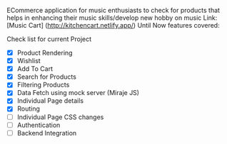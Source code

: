 ECommerce application for music enthusiasts to check for products that helps in enhancing their music skills/develop new hobby on music
Link: [Music Cart] (http://kitchencart.netlify.app/)
Until Now features covered:

Check list for current Project
-[X] Product Rendering
-[X] Wishlist 
-[X] Add To Cart
-[X] Search for Products
-[X] Filtering Products
-[X] Data Fetch using mock server (Miraje JS)
-[X] Individual Page details
-[X] Routing
-[ ] Individual Page CSS changes
-[ ] Authentication
-[ ] Backend Integration